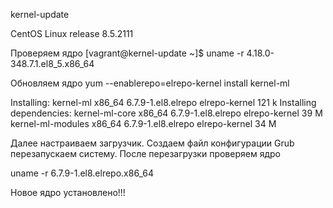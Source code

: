 kernel-update

CentOS Linux release 8.5.2111

Проверяем ядро
[vagrant@kernel-update ~]$ uname -r
4.18.0-348.7.1.el8_5.x86_64

Обновляем ядро
yum --enablerepo=elrepo-kernel install kernel-ml

Installing:
 kernel-ml                                                    x86_64                                            6.7.9-1.el8.elrepo                                            elrepo-kernel                                            121 k
Installing dependencies:
 kernel-ml-core                                               x86_64                                            6.7.9-1.el8.elrepo                                            elrepo-kernel                                             39 M
 kernel-ml-modules                                            x86_64                                            6.7.9-1.el8.elrepo                                            elrepo-kernel                                             34 M

Далее настраиваем загрузчик.
Создаем файл конфигурации Grub  перезапускаем систему.
После перезагрузки проверяем ядро

uname -r
6.7.9-1.el8.elrepo.x86_64

Новое ядро установлено!!!


